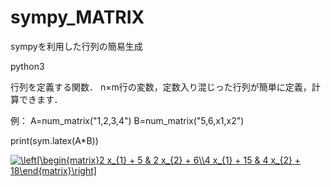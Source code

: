 # sympy_MATRIX
sympyを利用した行列の簡易生成

python3


行列を定義する関数．
n×m行の変数，定数入り混じった行列が簡単に定義，計算できます．

例：
A=num_matrix("1,2,3,4")
B=num_matrix("5,6,x1,x2")

print(sym.latex(A*B))

<a href="https://www.codecogs.com/eqnedit.php?latex=\left[\begin{matrix}2&space;x_{1}&space;&plus;&space;5&space;&&space;2&space;x_{2}&space;&plus;&space;6\\4&space;x_{1}&space;&plus;&space;15&space;&&space;4&space;x_{2}&space;&plus;&space;18\end{matrix}\right]" target="_blank"><img src="https://latex.codecogs.com/gif.latex?\left[\begin{matrix}2&space;x_{1}&space;&plus;&space;5&space;&&space;2&space;x_{2}&space;&plus;&space;6\\4&space;x_{1}&space;&plus;&space;15&space;&&space;4&space;x_{2}&space;&plus;&space;18\end{matrix}\right]" title="\left[\begin{matrix}2 x_{1} + 5 & 2 x_{2} + 6\\4 x_{1} + 15 & 4 x_{2} + 18\end{matrix}\right]" /></a>

